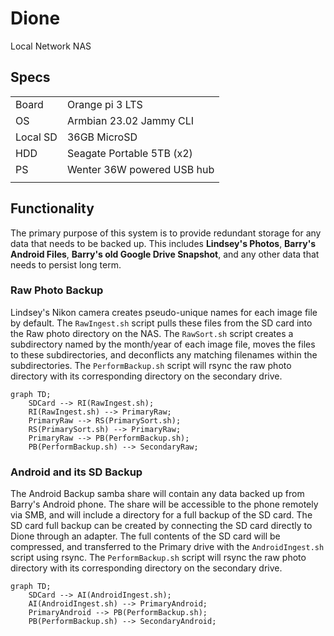 # Dione
Local Network NAS
## Specs
| | |
| ----------- | ----------- |
| Board | Orange pi 3 LTS |
| OS   | Armbian 23.02 Jammy CLI |
| Local SD | 36GB MicroSD |
| HDD | Seagate Portable 5TB (x2) |
| PS | Wenter 36W powered USB hub |
| | |

## Functionality 
The primary purpose of this system is to provide redundant storage for any data that needs to be backed up. This includes **Lindsey's Photos**, **Barry's Android Files**, **Barry's old Google Drive Snapshot**, and any other data that needs to persist long term.

### Raw Photo Backup
Lindsey's Nikon camera creates pseudo-unique names for each image file by default. The `RawIngest.sh` script pulls these files from the SD card into the Raw photo directory on the NAS. The `RawSort.sh` script creates a subdirectory named by the month/year of each image file, moves the files to these subdirectories, and deconflicts any matching filenames within the subdirectories. The `PerformBackup.sh` script will rsync the raw photo directory with its corresponding directory on the secondary drive.

``` mermaid
graph TD;
    SDCard --> RI(RawIngest.sh);
    RI(RawIngest.sh) --> PrimaryRaw;
    PrimaryRaw --> RS(PrimarySort.sh);
    RS(PrimarySort.sh) --> PrimaryRaw;
    PrimaryRaw --> PB(PerformBackup.sh);
    PB(PerformBackup.sh) --> SecondaryRaw;
```

### Android and its SD Backup
The Android Backup samba share will contain any data backed up from Barry's Android phone. The share will be accessible to the phone remotely via SMB, and will include a directory for a full backup of the SD card. The SD card full backup can be created by connecting the SD card directly to Dione through an adapter. The full contents of the SD card will be compressed, and transferred to the Primary drive with the `AndroidIngest.sh` script using rsync. The `PerformBackup.sh` script will rsync the raw photo directory with its corresponding directory on the secondary drive.

``` mermaid
graph TD;
    SDCard --> AI(AndroidIngest.sh);
    AI(AndroidIngest.sh) --> PrimaryAndroid;
    PrimaryAndroid --> PB(PerformBackup.sh);
    PB(PerformBackup.sh) --> SecondaryAndroid;
```
